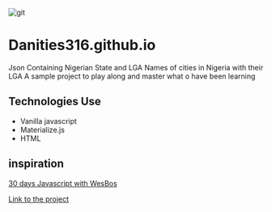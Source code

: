 ![git](https://user-images.githubusercontent.com/12422620/134156558-9c184d84-4258-4ac8-a659-cc5686ffeef5.jpg)
# Danities316.github.io
Json Containing Nigerian State and LGA
Names of cities in Nigeria with their LGA
A sample project to play along and master what o have been learning

## Technologies Use
- Vanilla javascript
- Materialize.js
- HTML

## inspiration
[30 days Javascript with WesBos](https://javascript30.com/)

[Link to the project](Danities316.github.io)
